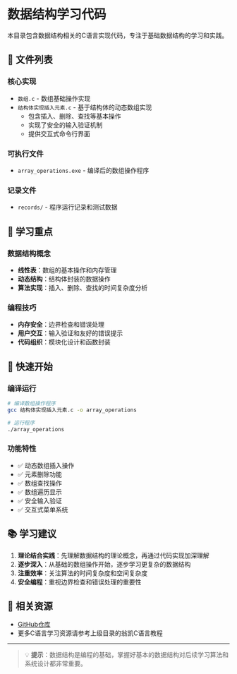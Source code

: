 # 数据结构学习代码

本目录包含数据结构相关的C语言实现代码，专注于基础数据结构的学习和实践。

## 📁 文件列表

### 核心实现
- `数组.c` - 数组基础操作实现
- `结构体实现插入元素.c` - 基于结构体的动态数组实现
  - 包含插入、删除、查找等基本操作
  - 实现了安全的输入验证机制
  - 提供交互式命令行界面

### 可执行文件
- `array_operations.exe` - 编译后的数组操作程序

### 记录文件
- `records/` - 程序运行记录和测试数据

## 🎯 学习重点

### 数据结构概念
- **线性表**：数组的基本操作和内存管理
- **动态结构**：结构体封装的数据操作
- **算法实现**：插入、删除、查找的时间复杂度分析

### 编程技巧
- **内存安全**：边界检查和错误处理
- **用户交互**：输入验证和友好的错误提示
- **代码组织**：模块化设计和函数封装

## 🚀 快速开始

### 编译运行
```bash
# 编译数组操作程序
gcc 结构体实现插入元素.c -o array_operations

# 运行程序
./array_operations
```

### 功能特性
- ✅ 动态数组插入操作
- ✅ 元素删除功能
- ✅ 数组查找操作
- ✅ 数组遍历显示
- ✅ 安全输入验证
- ✅ 交互式菜单系统

## 📚 学习建议

1. **理论结合实践**：先理解数据结构的理论概念，再通过代码实现加深理解
2. **逐步深入**：从基础的数组操作开始，逐步学习更复杂的数据结构
3. **注重效率**：关注算法的时间复杂度和空间复杂度
4. **安全编程**：重视边界检查和错误处理的重要性

## 🔗 相关资源

- [GitHub仓库](https://github.com/LHY0125/Learn_C.git)
- 更多C语言学习资源请参考上级目录的翁凯C语言教程

---

> 💡 **提示**：数据结构是编程的基础，掌握好基本的数据结构对后续学习算法和系统设计都非常重要。